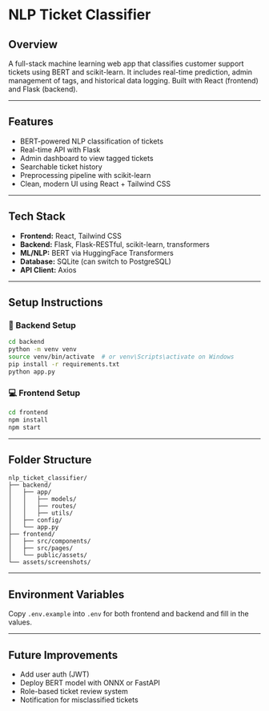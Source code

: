 # NLP Ticket Classifier

## Overview

A full-stack machine learning web app that classifies customer support tickets using BERT and scikit-learn.
It includes real-time prediction, admin management of tags, and historical data logging. Built with React (frontend) and Flask (backend).

---

## Features

- BERT-powered NLP classification of tickets
- Real-time API with Flask
- Admin dashboard to view tagged tickets
- Searchable ticket history
- Preprocessing pipeline with scikit-learn
- Clean, modern UI using React + Tailwind CSS

---

## Tech Stack

- **Frontend:** React, Tailwind CSS
- **Backend:** Flask, Flask-RESTful, scikit-learn, transformers
- **ML/NLP:** BERT via HuggingFace Transformers
- **Database:** SQLite (can switch to PostgreSQL)
- **API Client:** Axios

---

## Setup Instructions

### 🔧 Backend Setup

```bash
cd backend
python -m venv venv
source venv/bin/activate  # or venv\Scripts\activate on Windows
pip install -r requirements.txt
python app.py
```

### 💻 Frontend Setup

```bash
cd frontend
npm install
npm start
```

---

## Folder Structure

```
nlp_ticket_classifier/
├── backend/
│   ├── app/
│   │   ├── models/
│   │   ├── routes/
│   │   ├── utils/
│   ├── config/
│   └── app.py
├── frontend/
│   ├── src/components/
│   ├── src/pages/
│   └── public/assets/
└── assets/screenshots/
```

---

## Environment Variables

Copy `.env.example` into `.env` for both frontend and backend and fill in the values.

---

## Future Improvements

- Add user auth (JWT)
- Deploy BERT model with ONNX or FastAPI
- Role-based ticket review system
- Notification for misclassified tickets
